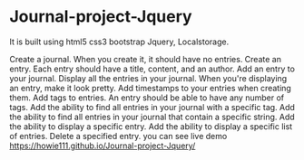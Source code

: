 # Journal-project-Jquery
It is built using html5 css3 bootstrap Jquery, Localstorage.

Create a journal. When you create it, it should have no entries.
Create an entry. Each entry should have a title, content, and an author.
Add an entry to your journal.
Display all the entries in your journal.
When you're displaying an entry, make it look pretty.
Add timestamps to your entries when creating them.
Add tags to entries. An entry should be able to have any number of tags.
Add the ability to find all entries in your journal with a specific tag.
Add the ability to find all entries in your journal that contain a specific string.
Add the ability to display a specific entry.
Add the ability to display a specific list of entries.
Delete a specified entry.
 you can see live demo   https://howie111.github.io/Journal-project-Jquery/
